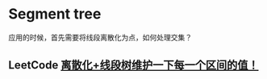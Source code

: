 # Segment tree

应用的时候，首先需要将线段离散化为点，如何处理交集？



## LeetCode [离散化+线段树维护一下每一个区间的值！](https://leetcode.cn/problems/the-skyline-problem/solution/chi-san-hua-xian-duan-shu-wei-hu-yi-xia-mrc64/)



